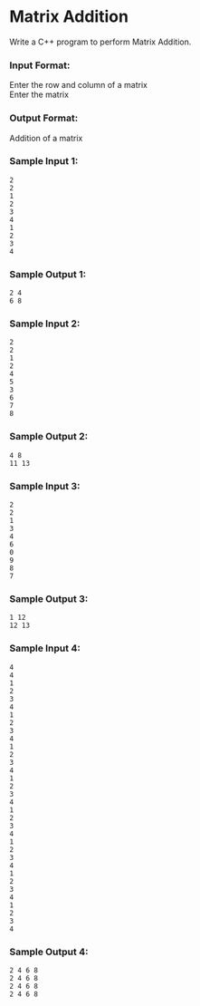# Matrix Addition

Write a C++ program to perform Matrix Addition.

### Input Format:

Enter the row and column of a matrix <br>
Enter the matrix

### Output Format:

Addition of a matrix

### Sample Input 1:

```
2
2
1
2
3
4
1
2
3
4
```

### Sample Output 1:

```
2 4
6 8
```

### Sample Input 2:

```
2
2
1
2
4
5
3
6
7
8
```

### Sample Output 2:

```
4 8
11 13
```

### Sample Input 3:

```
2
2
1
3
4
6
0
9
8
7
```

### Sample Output 3:

```
1 12
12 13
```

### Sample Input 4:

```
4
4
1
2
3
4
1
2
3
4
1
2
3
4
1
2
3
4
1
2
3
4
1
2
3
4
1
2
3
4
1
2
3
4
```

### Sample Output 4:

```
2 4 6 8
2 4 6 8
2 4 6 8
2 4 6 8
```
